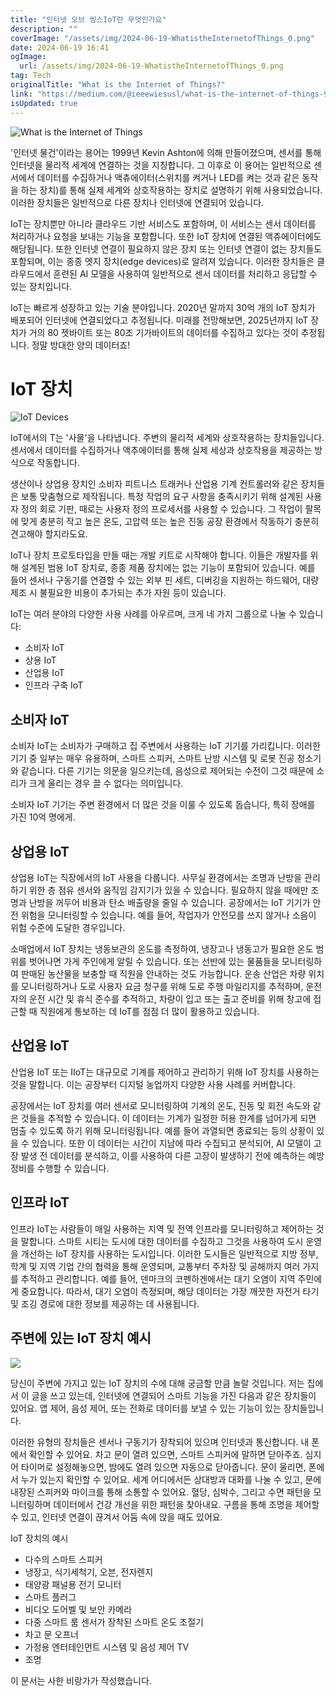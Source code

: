 ```yaml
---
title: "인터넷 오브 씽스IoT란 무엇인가요"
description: ""
coverImage: "/assets/img/2024-06-19-WhatistheInternetofThings_0.png"
date: 2024-06-19 16:41
ogImage: 
  url: /assets/img/2024-06-19-WhatistheInternetofThings_0.png
tag: Tech
originalTitle: "What is the Internet of Things?"
link: "https://medium.com/@ieeewiesusl/what-is-the-internet-of-things-9aefe344e3d7"
isUpdated: true
---
```







![What is the Internet of Things](/assets/img/2024-06-19-WhatistheInternetofThings_0.png)

'인터넷 물건'이라는 용어는 1999년 Kevin Ashton에 의해 만들어졌으며, 센서를 통해 인터넷을 물리적 세계에 연결하는 것을 지칭합니다. 그 이후로 이 용어는 일반적으로 센서에서 데이터를 수집하거나 액츄에이터(스위치를 켜거나 LED를 켜는 것과 같은 동작을 하는 장치)를 통해 실제 세계와 상호작용하는 장치로 설명하기 위해 사용되었습니다. 이러한 장치들은 일반적으로 다른 장치나 인터넷에 연결되어 있습니다.

IoT는 장치뿐만 아니라 클라우드 기반 서비스도 포함하며, 이 서비스는 센서 데이터를 처리하거나 요청을 보내는 기능을 포함합니다. 또한 IoT 장치에 연결된 액츄에이터에도 해당됩니다. 또한 인터넷 연결이 필요하지 않은 장치 또는 인터넷 연결이 없는 장치들도 포함되며, 이는 종종 엣지 장치(edge devices)로 알려져 있습니다. 이러한 장치들은 클라우드에서 훈련된 AI 모델을 사용하여 일반적으로 센서 데이터를 처리하고 응답할 수 있는 장치입니다.

IoT는 빠르게 성장하고 있는 기술 분야입니다. 2020년 말까지 30억 개의 IoT 장치가 배포되어 인터넷에 연결되었다고 추정됩니다. 미래를 전망해보면, 2025년까지 IoT 장치가 거의 80 젯바이트 또는 80조 기가바이트의 데이터를 수집하고 있다는 것이 추정됩니다. 정말 방대한 양의 데이터죠!


<div class="content-ad"></div>

# IoT 장치

![IoT Devices](/assets/img/2024-06-19-WhatistheInternetofThings_1.png)

IoT에서의 T는 '사물'을 나타냅니다. 주변의 물리적 세계와 상호작용하는 장치들입니다. 센서에서 데이터를 수집하거나 액추에이터를 통해 실제 세상과 상호작용을 제공하는 방식으로 작동합니다.

생산이나 상업용 장치인 소비자 피트니스 트래커나 산업용 기계 컨트롤러와 같은 장치들은 보통 맞춤형으로 제작됩니다. 특정 작업의 요구 사항을 충족시키기 위해 설계된 사용자 정의 회로 기판, 때로는 사용자 정의 프로세서를 사용할 수 있습니다. 그 작업이 팔목에 맞게 충분히 작고 높은 온도, 고압력 또는 높은 진동 공장 환경에서 작동하기 충분히 견고해야 할지라도요.

<div class="content-ad"></div>

IoT나 장치 프로토타입을 만들 때는 개발 키트로 시작해야 합니다. 이들은 개발자를 위해 설계된 범용 IoT 장치로, 종종 제품 장치에는 없는 기능이 포함되어 있습니다. 예를 들어 센서나 구동기를 연결할 수 있는 외부 핀 세트, 디버깅을 지원하는 하드웨어, 대량 제조 시 불필요한 비용이 추가되는 추가 자원 등이 있습니다.

IoT는 여러 분야의 다양한 사용 사례를 아우르며, 크게 네 가지 그룹으로 나눌 수 있습니다:

- 소비자 IoT
- 상용 IoT
- 산업용 IoT
- 인프라 구축 IoT

## 소비자 IoT

<div class="content-ad"></div>

소비자 IoT는 소비자가 구매하고 집 주변에서 사용하는 IoT 기기를 가리킵니다. 이러한 기기 중 일부는 매우 유용하며, 스마트 스피커, 스마트 난방 시스템 및 로봇 진공 청소기와 같습니다. 다른 기기는 의문을 일으키는데, 음성으로 제어되는 수전이 그것 때문에 소리가 크게 울리는 경우 끌 수 없다는 의미입니다.

소비자 IoT 기기는 주변 환경에서 더 많은 것을 이룰 수 있도록 돕습니다, 특히 장애를 가진 10억 명에게.

## 상업용 IoT

상업용 IoT는 직장에서의 IoT 사용을 다룹니다. 사무실 환경에서는 조명과 난방을 관리하기 위한 층 점유 센서와 움직임 감지기가 있을 수 있습니다. 필요하지 않을 때에만 조명과 난방을 꺼두어 비용과 탄소 배출량을 줄일 수 있습니다. 공장에서는 IoT 기기가 안전 위험을 모니터링할 수 있습니다. 예를 들어, 작업자가 안전모를 쓰지 않거나 소음이 위험 수준에 도달한 경우입니다.

<div class="content-ad"></div>

소매업에서 IoT 장치는 냉동보관의 온도를 측정하여, 냉장고나 냉동고가 필요한 온도 범위를 벗어나면 가게 주인에게 알릴 수 있습니다. 또는 선반에 있는 물품들을 모니터링하여 판매된 농산물을 보충할 때 직원을 안내하는 것도 가능합니다. 운송 산업은 차량 위치를 모니터링하거나 도로 사용자 요금 청구를 위해 도로 주행 마일리지를 추적하며, 운전자의 운전 시간 및 휴식 준수를 추적하고, 차량이 입고 또는 출고 준비를 위해 창고에 접근할 때 직원에게 통보하는 데 IoT를 점점 더 많이 활용하고 있습니다.

## 산업용 IoT

산업용 IoT 또는 IIoT는 대규모로 기계를 제어하고 관리하기 위해 IoT 장치를 사용하는 것을 말합니다. 이는 공장부터 디지털 농업까지 다양한 사용 사례를 커버합니다.

공장에서는 IoT 장치를 여러 센서로 모니터링하여 기계의 온도, 진동 및 회전 속도와 같은 것들을 추적할 수 있습니다. 이 데이터는 기계가 일정한 허용 한계를 넘어가게 되면 멈출 수 있도록 하기 위해 모니터링됩니다. 예를 들어 과열되면 종료되는 등의 상황이 있을 수 있습니다. 또한 이 데이터는 시간이 지남에 따라 수집되고 분석되어, AI 모델이 고장 발생 전 데이터를 분석하고, 이를 사용하여 다른 고장이 발생하기 전에 예측하는 예방 정비를 수행할 수 있습니다.

<div class="content-ad"></div>

## 인프라 IoT

인프라 IoT는 사람들이 매일 사용하는 지역 및 전역 인프라를 모니터링하고 제어하는 것을 말합니다. 스마트 시티는 도시에 대한 데이터를 수집하고 그것을 사용하여 도시 운영을 개선하는 IoT 장치를 사용하는 도시입니다. 이러한 도시들은 일반적으로 지방 정부, 학계 및 지역 기업 간의 협력을 통해 운영되며, 교통부터 주차장 및 공해까지 여러 가지를 추적하고 관리합니다. 예를 들어, 덴마크의 코펜하겐에서는 대기 오염이 지역 주민에게 중요합니다. 따라서, 대기 오염이 측정되며, 해당 데이터는 가장 깨끗한 자전거 타기 및 조깅 경로에 대한 정보를 제공하는 데 사용됩니다.

## 주변에 있는 IoT 장치 예시

<img src="/assets/img/2024-06-19-WhatistheInternetofThings_2.png" />

<div class="content-ad"></div>

당신이 주변에 가지고 있는 IoT 장치의 수에 대해 궁금할 만큼 놀랄 것입니다. 저는 집에서 이 글을 쓰고 있는데, 인터넷에 연결되어 스마트 기능을 가진 다음과 같은 장치들이 있어요. 앱 제어, 음성 제어, 또는 전화로 데이터를 보낼 수 있는 기능이 있는 장치들입니다.

이러한 유형의 장치들은 센서나 구동기가 장착되어 있으며 인터넷과 통신합니다. 내 폰에서 확인할 수 있어요. 차고 문이 열려 있으면, 스마트 스피커에 말하면 닫아주죠. 심지어 타이머로 설정해놓으면, 밤에도 열려 있으면 자동으로 닫아줍니다. 문이 울리면, 폰에서 누가 있는지 확인할 수 있어요. 세계 어디에서든 상대방과 대화를 나눌 수 있고, 문에 내장된 스피커와 마이크를 통해 소통할 수 있어요. 혈당, 심박수, 그리고 수면 패턴을 모니터링하며 데이터에서 건강 개선을 위한 패턴을 찾아내요. 구름을 통해 조명을 제어할 수 있고, 인터넷 연결이 끊겨서 어둠 속에 앉을 때도 있어요.

IoT 장치의 예시

- 다수의 스마트 스피커
- 냉장고, 식기세척기, 오븐, 전자렌지
- 태양광 패널용 전기 모니터
- 스마트 플러그
- 비디오 도어벨 및 보안 카메라
- 다중 스마트 룸 센서가 장착된 스마트 온도 조절기
- 차고 문 오프너
- 가정용 엔터테인먼트 시스템 및 음성 제어 TV
- 조명

<div class="content-ad"></div>

이 문서는 사한 비랑가가 작성했습니다.